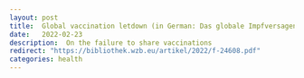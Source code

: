```yaml
---
layout: post
title:  Global vaccination letdown (in German: Das globale Impfversagen)
date:   2022-02-23  
description:  On the failure to share vaccinations  
redirect: "https://bibliothek.wzb.eu/artikel/2022/f-24608.pdf"
categories: health
---
```

